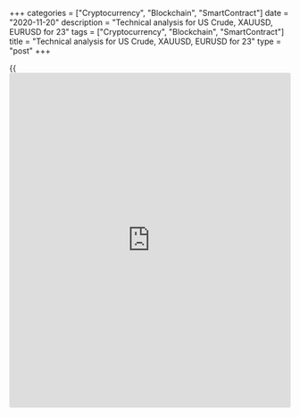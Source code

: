 +++
categories = ["Cryptocurrency", "Blockchain", "SmartContract"]
date = "2020-11-20"
description = "Technical analysis for US Crude, XAUUSD, EURUSD for 23"
tags = ["Cryptocurrency", "Blockchain", "SmartContract"]
title = "Technical analysis for US Crude, XAUUSD, EURUSD for 23"
type = "post"
+++

{{<iframe id="large-banner" src="https://www.bounty.group/#slide=6.0" width="100%" height="600" scrolling="no" style="border: 0px solid rgb(216, 221, 230); border-radius: 3px;">}}

2020-11-20

2020-11-20

Medium-term forecast for oil, gold, and EURUSD 20.11.2020Alex Rodionov

I welcome my colleagues! I have made a price forecast for US Crude,
XAUUSD, and EURUSD using a combination of margin zones methodology and
technical analysis. Based on the market analysis, I suggest trading
signals for traders who trade in medium-term trends.

This week, the gold price hasn’t broken out the support level at 1850.0.

The article covers the following subjects:

## Oil price forecast for next week: USCrude analysis

Oil medium-term trend is up. The upside target is Target Zone 2 [44.22 –
43.71].

Next week, I recommend expecting a correction and good prices to buy in
the zone of [39.12 – 37.77]. After the price tests the zone of good buy
prices, we shall look for a buy pattern. After the pattern forms, a
false breakout, for example, we shall enter a long. A part of profits
can be taken at the important local highs.

It will be relevant to sell oil when the trend turns down after traders
break out the support at 37.77.

### [USCrude ][1]Trading tips for the upcoming week:

Buy according to the pattern in [39.12 - 37.77]. TakeProfit: Target Zone
2 [44.22 - 43.71]. StopLoss: according to the pattern rules.

* * *

## Gold price forecast for next week: XAUUSD analysis

This week, the gold price has not broken out the support level of
1850.0, despite the middle-term downtrend. Level 1850.0 is a strong
level in the [daily](https://www.fintecher.org/2020/03/03/forex-trading-daily-strategy/) gold price chart. Traders need to consolidate the
price below this level so that the price would continue falling.

If the price starts an upward correction this week, i.e., the price
starts rising and breaks out the resistance at 1890.0, there will be a
buy pattern. If so, I will recommend buying gold according to the
pattern with a target at the upper Target Zone [1876.9 – 1865.4].

To enter new middle-term sell trades, there should be either a
correction up to the key resistance and a pattern or the breakout of
TZ2. In this case, we shall enter short trades with new targets.

### [XAUUSD][2] Trading tips for the upcoming week:

Buy in the correction according to the pattern after the price breaks
out the level of 1890.0. TakeProfit: Target Zone [1976.9 - 1965.4].
StopLoss: according to the pattern rules.

* * *

## Euro/dollar price forecast for next week: EURUSD analysis

The euro price is growing. Buyers are quite strong. The middle-term
trend is up. The upside target is Target Zone 2 [1.2032 – 1.2012].

This week, the buyers consolidated above Target Zone [1.1832 – 1.1812]
in the medium-term price chart. Next, the price retested the level. The
EURUSD is approaching the local high of this week.

I recommend holding the purchases entered in the zone of [1.1832 –
1.1812] at the breakeven. If the price retests this zone, it could break
the zone out. If so, the correction will be deeper; the price should go
into the trend key support zone [1.1688 – 1.1665].

When the price tests the trend key support, I suggest looking for a
signal to enter new long trades.

### [EURUSD][3] Trading tips for the upcoming week:

Buy according to the pattern in Target Zone [1.1688 - 1.1665].
TakeProfit: 1.1917, Target Zone 2 [1.2032 - 1.2012]. StopLoss: according
to the pattern rules.

* * *

P.S. Did you like my article? Share it in social networks: it will be
the best “thank you" :)

Ask me questions and comment below. I’ll be glad to answer your
questions and give necessary explanations.

 **Useful links:**

  * I recommend trying to trade with a reliable broker [here][4]. The system allows you to trade by yourself or copy successful traders from all across the globe.
  * Use my promo-code BLOG for getting deposit bonus 50% on LiteForex platform. Just enter this code in the appropriate field while [depositing][5] your trading account.
  * Telegram chat for traders: <t.me/liteforexengchat>. We are sharing the signals and trading experience
  * Telegram channel with high-quality analytics, Forex reviews, training articles, and other useful things for traders <t.me/liteforex>

## Price chart of XAUUSD in real time mode

The content of this article reflects the author’s opinion and does not
necessarily reflect the official position of LiteForex. The material
published on this page is provided for informational purposes only and
should not be considered as the provision of investment advice for the
purposes of Directive 2004/39/EC.

Rate this article:

{{value}}

( {{count}} {{title}} )

   1. my.liteforex.com/trading?type=oil
   2. my.liteforex.com/trading/chart?symbol=XAUUSD&returnUrl=true
   3. my.liteforex.com/trading/chart?symbol=EURUSD&returnUrl=true
   4. my.liteforex.com/?category=analysts-opinions&slug=medium-term-forecast-for-oil-gold-and-eurusd-20112020&openPopup=%2Fregistration%2Fpopup&utm_source=blog&utm_medium=article&utm_campaign=bonus
   5. my.liteforex.com/deposit/?category=analysts-opinions&slug=medium-term-forecast-for-oil-gold-and-eurusd-20112020&promo_code=BLOG&utm_source=blog&utm_medium=article&utm_campaign=bonus